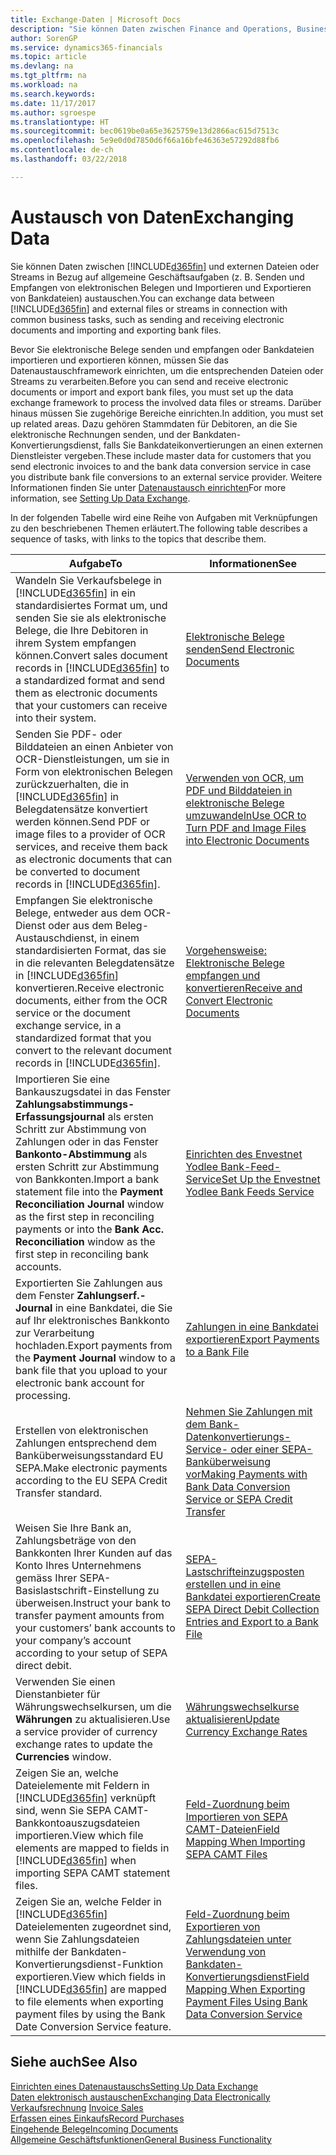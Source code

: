 ```yaml
---
title: Exchange-Daten | Microsoft Docs
description: "Sie können Daten zwischen Finance and Operations, Business edition, und externen Dateien oder Streams in Bezug auf allgemeine Geschäftsaufgaben (z. B. Senden und Empfangen von elektronischen Belegen und Importieren und Exportieren von Bankdateien) austauschen."
author: SorenGP
ms.service: dynamics365-financials
ms.topic: article
ms.devlang: na
ms.tgt_pltfrm: na
ms.workload: na
ms.search.keywords: 
ms.date: 11/17/2017
ms.author: sgroespe
ms.translationtype: HT
ms.sourcegitcommit: bec0619be0a65e3625759e13d2866ac615d7513c
ms.openlocfilehash: 5e9e0d0d7850d6f66a16bfe46363e57292d88fb6
ms.contentlocale: de-ch
ms.lasthandoff: 03/22/2018

---
```

# <a name="exchanging-data"></a><span data-ttu-id="fa2f7-103">Austausch von Daten</span><span class="sxs-lookup"><span data-stu-id="fa2f7-103">Exchanging Data</span></span>
<span data-ttu-id="fa2f7-104">Sie können Daten zwischen [!INCLUDE[d365fin](includes/d365fin_md.md)] und externen Dateien oder Streams in Bezug auf allgemeine Geschäftsaufgaben (z. B. Senden und Empfangen von elektronischen Belegen und Importieren und Exportieren von Bankdateien) austauschen.</span><span class="sxs-lookup"><span data-stu-id="fa2f7-104">You can exchange data between [!INCLUDE[d365fin](includes/d365fin_md.md)] and external files or streams in connection with common business tasks, such as sending and receiving electronic documents and importing and exporting bank files.</span></span>  

<span data-ttu-id="fa2f7-105">Bevor Sie elektronische Belege senden und empfangen oder Bankdateien importieren und exportieren können, müssen Sie das Datenaustauschframework einrichten, um die entsprechenden Dateien oder Streams zu verarbeiten.</span><span class="sxs-lookup"><span data-stu-id="fa2f7-105">Before you can send and receive electronic documents or import and export bank files, you must set up the data exchange framework to process the involved data files or streams.</span></span> <span data-ttu-id="fa2f7-106">Darüber hinaus müssen Sie zugehörige Bereiche einrichten.</span><span class="sxs-lookup"><span data-stu-id="fa2f7-106">In addition, you must set up related areas.</span></span> <span data-ttu-id="fa2f7-107">Dazu gehören Stammdaten für Debitoren, an die Sie elektronische Rechnungen senden, und der Bankdaten-Konvertierungsdienst, falls Sie Bankdateikonvertierungen an einen externen Dienstleister vergeben.</span><span class="sxs-lookup"><span data-stu-id="fa2f7-107">These include master data for customers that you send electronic invoices to and the bank data conversion service in case you distribute bank file conversions to an external service provider.</span></span> <span data-ttu-id="fa2f7-108">Weitere Informationen finden Sie unter [Datenaustausch einrichten](across-set-up-data-exchange.md)</span><span class="sxs-lookup"><span data-stu-id="fa2f7-108">For more information, see [Setting Up Data Exchange](across-set-up-data-exchange.md).</span></span>  

 <span data-ttu-id="fa2f7-109">In der folgenden Tabelle wird eine Reihe von Aufgaben mit Verknüpfungen zu den beschriebenen Themen erläutert.</span><span class="sxs-lookup"><span data-stu-id="fa2f7-109">The following table describes a sequence of tasks, with links to the topics that describe them.</span></span>  

|<span data-ttu-id="fa2f7-110">**Aufgabe**</span><span class="sxs-lookup"><span data-stu-id="fa2f7-110">**To**</span></span>|<span data-ttu-id="fa2f7-111">**Informationen**</span><span class="sxs-lookup"><span data-stu-id="fa2f7-111">**See**</span></span>|  
|------------|-------------|  
|<span data-ttu-id="fa2f7-112">Wandeln Sie Verkaufsbelege in [!INCLUDE[d365fin](includes/d365fin_md.md)] in ein standardisiertes Format um, und senden Sie sie als elektronische Belege, die Ihre Debitoren in ihrem System empfangen können.</span><span class="sxs-lookup"><span data-stu-id="fa2f7-112">Convert sales document records in [!INCLUDE[d365fin](includes/d365fin_md.md)] to a standardized format and send them as electronic documents that your customers can receive into their system.</span></span>|[<span data-ttu-id="fa2f7-113">Elektronische Belege senden</span><span class="sxs-lookup"><span data-stu-id="fa2f7-113">Send Electronic Documents</span></span>](sales-how-to-send-electronic-documents.md)|  
|<span data-ttu-id="fa2f7-114">Senden Sie PDF- oder Bilddateien an einen Anbieter von OCR-Dienstleistungen, um sie in Form von elektronischen Belegen zurückzuerhalten, die in [!INCLUDE[d365fin](includes/d365fin_md.md)] in Belegdatensätze konvertiert werden können.</span><span class="sxs-lookup"><span data-stu-id="fa2f7-114">Send PDF or image files to a provider of OCR services, and receive them back as electronic documents that can be converted to document records in [!INCLUDE[d365fin](includes/d365fin_md.md)].</span></span>|[<span data-ttu-id="fa2f7-115">Verwenden von OCR, um PDF und Bilddateien in elektronische Belege umzuwandeln</span><span class="sxs-lookup"><span data-stu-id="fa2f7-115">Use OCR to Turn PDF and Image Files into Electronic Documents</span></span>](across-how-use-ocr-pdf-images-files.md)|  
|<span data-ttu-id="fa2f7-116">Empfangen Sie elektronische Belege, entweder aus dem OCR-Dienst oder aus dem Beleg-Austauschdienst, in einem standardisierten Format, das sie in die relevanten Belegdatensätze in [!INCLUDE[d365fin](includes/d365fin_md.md)] konvertieren.</span><span class="sxs-lookup"><span data-stu-id="fa2f7-116">Receive electronic documents, either from the OCR service or the document exchange service, in a standardized format that you convert to the relevant document records in [!INCLUDE[d365fin](includes/d365fin_md.md)].</span></span>|[<span data-ttu-id="fa2f7-117">Vorgehensweise: Elektronische Belege empfangen und konvertieren</span><span class="sxs-lookup"><span data-stu-id="fa2f7-117">Receive and Convert Electronic Documents</span></span>](purchasing-how-to-receive-and-convert-electronic-documents.md)|  
|<span data-ttu-id="fa2f7-118">Importieren Sie eine Bankauszugsdatei in das Fenster **Zahlungsabstimmungs-Erfassungsjournal** als ersten Schritt zur Abstimmung von Zahlungen oder in das Fenster **Bankonto-Abstimmung** als ersten Schritt zur Abstimmung von Bankkonten.</span><span class="sxs-lookup"><span data-stu-id="fa2f7-118">Import a bank statement file into the **Payment Reconciliation Journal** window as the first step in reconciling payments or into the **Bank Acc. Reconciliation** window as the first step in reconciling bank accounts.</span></span>|[<span data-ttu-id="fa2f7-119">Einrichten des Envestnet Yodlee Bank-Feed-Service</span><span class="sxs-lookup"><span data-stu-id="fa2f7-119">Set Up the Envestnet Yodlee Bank Feeds Service</span></span>](bank-how-setup-bank-statement-service.md)|  
|<span data-ttu-id="fa2f7-120">Exportierten Sie Zahlungen aus dem Fenster **Zahlungserf.-Journal** in eine Bankdatei, die Sie auf Ihr elektronisches Bankkonto zur Verarbeitung hochladen.</span><span class="sxs-lookup"><span data-stu-id="fa2f7-120">Export payments from the **Payment Journal** window to a bank file that you upload to your electronic bank account for processing.</span></span>|[<span data-ttu-id="fa2f7-121">Zahlungen in eine Bankdatei exportieren</span><span class="sxs-lookup"><span data-stu-id="fa2f7-121">Export Payments to a Bank File</span></span>](payables-how-export-payments-bank-file.md)|
|<span data-ttu-id="fa2f7-122">Erstellen von elektronischen Zahlungen entsprechend dem Banküberweisungsstandard EU SEPA.</span><span class="sxs-lookup"><span data-stu-id="fa2f7-122">Make electronic payments according to the EU SEPA Credit Transfer standard.</span></span>|[<span data-ttu-id="fa2f7-123">Nehmen Sie Zahlungen mit dem Bank-Datenkonvertierungs-Service- oder einer SEPA-Banküberweisung vor</span><span class="sxs-lookup"><span data-stu-id="fa2f7-123">Making Payments with Bank Data Conversion Service or SEPA Credit Transfer</span></span>](finance-make-payments-with-bank-data-conversion-service-or-sepa-credit-transfer.md)|  
|<span data-ttu-id="fa2f7-124">Weisen Sie Ihre Bank an, Zahlungsbeträge von den Bankkonten Ihrer Kunden auf das Konto Ihres Unternehmens gemäss Ihrer SEPA-Basislastschrift-Einstellung zu überweisen.</span><span class="sxs-lookup"><span data-stu-id="fa2f7-124">Instruct your bank to transfer payment amounts from your customers’ bank accounts to your company’s account according to your setup of SEPA direct debit.</span></span>|[<span data-ttu-id="fa2f7-125">SEPA-Lastschrifteinzugsposten erstellen und in eine Bankdatei exportieren</span><span class="sxs-lookup"><span data-stu-id="fa2f7-125">Create SEPA Direct Debit Collection Entries and Export to a Bank File</span></span>](finance-how-create-sepa-direct-debit-collection-entries-export-bank-file.md)|  
|<span data-ttu-id="fa2f7-126">Verwenden Sie einen Dienstanbieter für Währungswechselkursen, um die **Währungen** zu aktualisieren.</span><span class="sxs-lookup"><span data-stu-id="fa2f7-126">Use a service provider of currency exchange rates to update the **Currencies** window.</span></span>|[<span data-ttu-id="fa2f7-127">Währungswechselkurse aktualisieren</span><span class="sxs-lookup"><span data-stu-id="fa2f7-127">Update Currency Exchange Rates</span></span>](finance-how-update-currencies.md)|  
|<span data-ttu-id="fa2f7-128">Zeigen Sie an, welche Dateielemente mit Feldern in [!INCLUDE[d365fin](includes/d365fin_md.md)] verknüpft sind, wenn Sie SEPA CAMT-Bankkontoauszugsdateien importieren.</span><span class="sxs-lookup"><span data-stu-id="fa2f7-128">View which file elements are mapped to fields in [!INCLUDE[d365fin](includes/d365fin_md.md)] when importing SEPA CAMT statement files.</span></span>|[<span data-ttu-id="fa2f7-129">Feld-Zuordnung beim Importieren von SEPA CAMT-Dateien</span><span class="sxs-lookup"><span data-stu-id="fa2f7-129">Field Mapping When Importing SEPA CAMT Files</span></span>](across-field-mapping-when-importing-sepa-camt-files.md)|  
|<span data-ttu-id="fa2f7-130">Zeigen Sie an, welche Felder in [!INCLUDE[d365fin](includes/d365fin_md.md)] Dateielementen zugeordnet sind, wenn Sie Zahlungsdateien mithilfe der Bankdaten-Konvertierungsdienst-Funktion exportieren.</span><span class="sxs-lookup"><span data-stu-id="fa2f7-130">View which fields in [!INCLUDE[d365fin](includes/d365fin_md.md)] are mapped to file elements when exporting payment files by using the Bank Date Conversion Service feature.</span></span>|[<span data-ttu-id="fa2f7-131">Feld-Zuordnung beim Exportieren von Zahlungsdateien unter Verwendung von Bankdaten-Konvertierungsdienst</span><span class="sxs-lookup"><span data-stu-id="fa2f7-131">Field Mapping When Exporting Payment Files Using Bank Data Conversion Service</span></span>](across-field-mapping-when-exporting-payment-files-using-bank-data-conversion-service.md)|  

## <a name="see-also"></a><span data-ttu-id="fa2f7-132">Siehe auch</span><span class="sxs-lookup"><span data-stu-id="fa2f7-132">See Also</span></span>  
[<span data-ttu-id="fa2f7-133">Einrichten eines Datenaustauschs</span><span class="sxs-lookup"><span data-stu-id="fa2f7-133">Setting Up Data Exchange</span></span>](across-set-up-data-exchange.md)  
[<span data-ttu-id="fa2f7-134">Daten elektronisch austauschen</span><span class="sxs-lookup"><span data-stu-id="fa2f7-134">Exchanging Data Electronically</span></span>](across-data-exchange.md)  
<span data-ttu-id="fa2f7-135">[Verkaufsrechnung](sales-how-invoice-sales.md) </span><span class="sxs-lookup"><span data-stu-id="fa2f7-135">[Invoice Sales](sales-how-invoice-sales.md) </span></span>  
[<span data-ttu-id="fa2f7-136">Erfassen eines Einkaufs</span><span class="sxs-lookup"><span data-stu-id="fa2f7-136">Record Purchases</span></span>](purchasing-how-record-purchases.md)  
[<span data-ttu-id="fa2f7-137">Eingehende Belege</span><span class="sxs-lookup"><span data-stu-id="fa2f7-137">Incoming Documents</span></span>](across-income-documents.md)  
[<span data-ttu-id="fa2f7-138">Allgemeine Geschäftsfunktionen</span><span class="sxs-lookup"><span data-stu-id="fa2f7-138">General Business Functionality</span></span>](ui-across-business-areas.md)  

